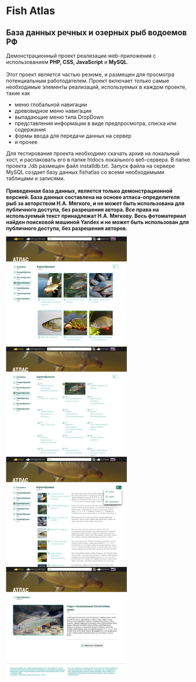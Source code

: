 # Fish Atlas #
## База данных речных и озерных рыб водоемов РФ ##
Демонстрационный проект реализации web-приложения с использованием <b>PHP, CSS, JavaScript</b> и <b>MySQL</b>.</br></br>
Этот проект является частью резюме, и размещен для просмотра потенциальным работодателем. 
Проект включает только самые необходимые элементы реализаций, используемых в каждом проекте, такие как

* меню глобальной навигации
* древовидное меню навигации
* выпадающие меню типа DropDown
* представления информации в виде предпросмотра, списка или содержания
* формы ввода для передачи данных на сервер
* и прочее

Для тестирования проекта необходимо скачать архив на локальный хост, и распаковать его в папке htdocs локального веб-сервера.
В папке проекта ./db размещен файл installdb.txt. Запуск файла на сервере MySQL создает базу данных fishatlas со всеми необходимыми таблицами и записями.</br></br>
<span style="color=red;"><b>Приведенная база данных, является только демонстрационной версией. База данных составлена на основе атласа-определителя рыб за авторством Н.А. Мягкого, и не может быть использована для публичного доступа, без разрешения автора. Все права на используемый текст принадлежат Н.А. Мягкову. Весь фотоматериал найден поисковой машиной Yandex и не может быть использован для публичного доступа, без разрешения авторов.</b></span>

<div style="display=flex;">
<img src="./img/screens/view-1.jpg" align="center" height="300" width="330" >
<img src="./img/screens/view-2.jpg" align="center" height="300" width="330" >
<img src="./img/screens/view-3.jpg" align="center" height="300" width="330" >
</div>
<img src="./img/screens/article.jpg" align="center" height="300" width="330" >


